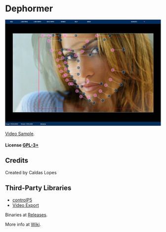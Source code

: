 # Dephormer

![Screenshot](media/screenshot.jpg)

[Video Sample](https://raw.githubusercontent.com/linux-man/dephormer/master/media/sample.mp4).

#### License [GPL-3+](LICENSE)

## Credits

Created by Caldas Lopes

## Third-Party Libraries

* [controlP5](https://github.com/sojamo/controlp5)
* [Video Export](https://github.com/hamoid/video_export_processing)

Binaries at [Releases](https://github.com/linux-man/dephormer/releases).

More info at [Wiki](https://github.com/linux-man/dephormer/wiki).

